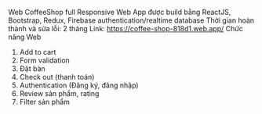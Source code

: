   Web CoffeeShop full Responsive
Web App được build bằng ReactJS, Bootstrap, Redux, Firebase authentication/realtime database
Thời gian hoàn thành và sửa lỗi: 2 tháng
Link: https://coffee-shop-818d1.web.app/
  Chức năng Web
1. Add to cart
2. Form validation
3. Đặt bàn
4. Check out (thanh toán)
5. Authentication (Đăng ký, đăng nhập) 
6. Review sản phẩm, rating
7. Filter sản phẩm
